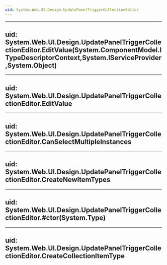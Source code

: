 ```yaml
---
uid: System.Web.UI.Design.UpdatePanelTriggerCollectionEditor
---
```


---
uid: System.Web.UI.Design.UpdatePanelTriggerCollectionEditor.EditValue(System.ComponentModel.ITypeDescriptorContext,System.IServiceProvider,System.Object)
---

---
uid: System.Web.UI.Design.UpdatePanelTriggerCollectionEditor.EditValue
---

---
uid: System.Web.UI.Design.UpdatePanelTriggerCollectionEditor.CanSelectMultipleInstances
---

---
uid: System.Web.UI.Design.UpdatePanelTriggerCollectionEditor.CreateNewItemTypes
---

---
uid: System.Web.UI.Design.UpdatePanelTriggerCollectionEditor.#ctor(System.Type)
---

---
uid: System.Web.UI.Design.UpdatePanelTriggerCollectionEditor.CreateCollectionItemType
---
